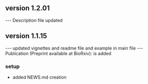 ## version 1.2.01
--- Description file updated

## version 1.1.15

--- updated vignettes and readme file and example in main file
--- Publication (Preprint available at BioRxiv): is added


### setup

- added NEWS.md creation

